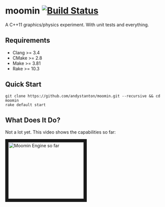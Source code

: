 # moomin [![Build Status](https://travis-ci.org/andystanton/moomin.svg?branch=master)](https://travis-ci.org/andystanton/moomin)

A C++11 graphics/physics experiment. With unit tests and everything.

## Requirements

- Clang >= 3.4
- CMake >= 2.8
- Make >= 3.81
- Rake >= 10.3

## Quick Start

```
git clone https://github.com/andystanton/moomin.git --recursive && cd moomin
rake default start
```

## What Does It Do?

Not a lot yet. This video shows the capabilities so far:

<a href="http://www.youtube.com/watch?feature=player_embedded&v=82Du56i1rY0
" target="_blank"><img src="http://img.youtube.com/vi/82Du56i1rY0/0.jpg" 
alt="Moomin Engine so far" width="240" height="180" border="10" /></a>
